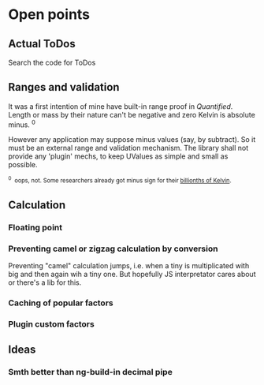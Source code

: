 # Open points

## Actual ToDos
Search the code for ToDos

## Ranges and validation
It was a first intention of mine have built-in range proof in *Quantified*.
Length or mass by their nature can't be negative and zero Kelvin is absolute minus.&nbsp;<sup>0</sup>

However any application may suppose minus values (say, by subtract). So it must be an external range and validation mechanism. The library shall not provide any 'plugin' mechs, to keep UValues as simple and small as possible.

<sub><sup>0</sup>&nbsp;&nbsp;oops, not. Some researchers already got minus sign for their [billionths of Kelvin](https://www.mpg.de/research/negative-absolute-temperature#:~:text=Thus%2C%20nothing%20can%20be%20colder,nonetheless%20has%20negative%20Kelvin%20values).</sub>

## Calculation

### Floating point

### Preventing camel or zigzag calculation by conversion
Preventing "camel" calculation jumps, i.e. when a tiny is multiplicated with big and then again wih a tiny one. 
But hopefully JS interpretator cares about or there's a lib for this.

### Caching of popular factors

### Plugin custom factors

## Ideas
### Smth better than ng-build-in decimal pipe
